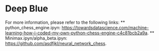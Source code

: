 # Deep Blue

For more information, please refer to the following links:
** python_chess_engine.ipyn: https://towardsdatascience.com/machine-learning-how-i-coded-my-own-python-chess-engine-c4c81bcb2a9a.
** Minimax.ipyn/alpha_beta.ipyn: https://github.com/asdfjkl/neural_network_chess.
